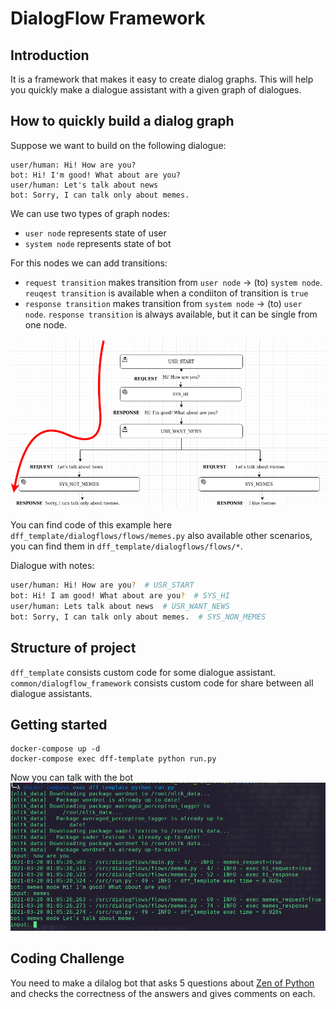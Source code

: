 # DialogFlow Framework
## Introduction 
It is a framework that makes it easy to create dialog graphs. This will help you quickly make a dialogue assistant with a given graph of dialogues. 

## How to quickly build a dialog graph 
Suppose we want to build on the following dialogue:
```
user/human: Hi! How are you? 
bot: Hi! I'm good! What about are you?
user/human: Let's talk about news
bot: Sorry, I can talk only about memes.
```
We can use two types of graph nodes:
- `user node` represents state of user
- `system node` represents state of bot

For this nodes we can add transitions:
- `request transition` makes transition from `user node` -> (to) `system node`. `reuqest transition` is available when a condiiton of transition is `true`
- `response transition` makes transition from `system node` -> (to) `user node`. `response transition` is always available, but it can be single from one node.

![memes](images/memes.png)

You can find code of this example here `dff_template/dialogflows/flows/memes.py`  also available other scenarios, you can find them in `dff_template/dialogflows/flows/*`.

Dialogue with notes:
```bash
user/human: Hi! How are you?  # USR_START
bot: Hi! I am good! What about are you?  # SYS_HI
user/human: Lets talk about news  # USR_WANT_NEWS
bot: Sorry, I can talk only about memes.  # SYS_NON_MEMES
```

## Structure of project
`dff_template` consists custom code for some dialogue assistant. `common/dialogflow_framework` consists custom code for share between all dialogue assistants.



## Getting started

```
docker-compose up -d
docker-compose exec dff-template python run.py
```
Now you can talk with the bot
![screenshot](images/screenshot.png)

## Coding Challenge
You need to make a dilalog bot that asks 5 questions about [Zen of Python](https://en.wikipedia.org/wiki/Zen_of_Python) and checks the correctness of the answers and gives comments on each.